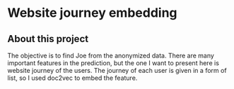 # Website journey embedding

## About this project
The objective is to find Joe from the anonymized data.
There are many important features in the prediction, but the one I want to present here is website journey of the users.
The journey of each user is given in a form of list, so I used doc2vec to embed the feature.
